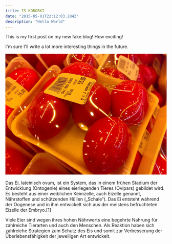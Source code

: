 ```yaml
---
title: IS KOROBKI
date: "2015-05-01T22:12:03.284Z"
description: "Hello World"
---
```


This is my first post on my new fake blog! How exciting!

I'm sure I'll write a lot more interesting things in the future.


![Chinese Salty Egg](./salty_egg.jpg)

Das Ei, lateinisch ovum, ist ein System, das in einem frühen Stadium der Entwicklung (Ontogenie) eines eierlegenden Tieres (Ovipars) gebildet wird. Es besteht aus einer weiblichen Keimzelle, auch Eizelle genannt, Nährstoffen und schützenden Hüllen („Schale“). Das Ei entsteht während der Oogenese und in ihm entwickelt sich aus der meistens befruchteten Eizelle der Embryo.[1]

Viele Eier sind wegen ihres hohen Nährwerts eine begehrte Nahrung für zahlreiche Tierarten und auch den Menschen. Als Reaktion haben sich zahlreiche Strategien zum Schutz des Eis und somit zur Verbesserung der Überlebensfähigkeit der jeweiligen Art entwickelt.














